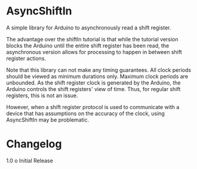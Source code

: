 AsyncShiftIn
============

A simple library for Arduino to asynchronously read a shift register.

The advantage over the shiftIn tutorial is that while the tutorial
version blocks the Arduino until the entire shift register has been read,
the asynchronous version allows for processing to happen in between shift
register actions.

Note that this library can not make any timing guarantees. All clock periods
should be viewed as minimum durations only. Maximum clock periods are unbounded.
As the shift register clock is generated by the Arduino, the Arduino
controls the shift registers' view of time. Thus, for regular shift registers,
this is not an issue. 

However, when a shift register protocol is used to communicate with a device that
has assumptions on the accuracy of the clock, using AsyncShiftIn may be problematic.

Changelog
=========

1.0
 o Initial Release
